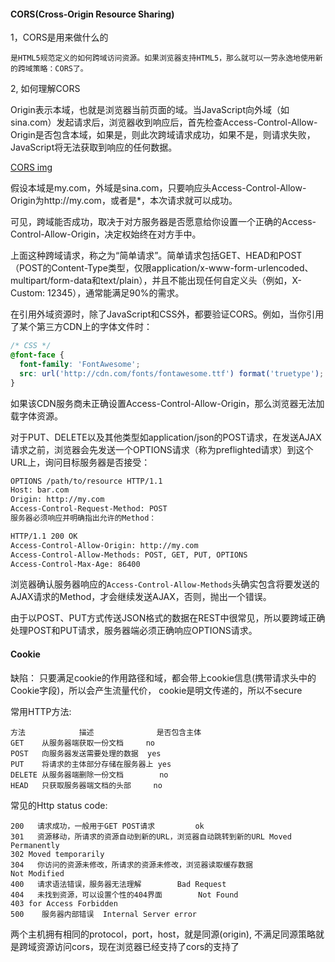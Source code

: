 #### CORS(Cross-Origin Resource Sharing)

1，CORS是用来做什么的

	是HTML5规范定义的如何跨域访问资源。如果浏览器支持HTML5，那么就可以一劳永逸地使用新的跨域策略：CORS了。

2, 如何理解CORS

Origin表示本域，也就是浏览器当前页面的域。当JavaScript向外域（如sina.com）发起请求后，浏览器收到响应后，首先检查Access-Control-Allow-Origin是否包含本域，如果是，则此次跨域请求成功，如果不是，则请求失败，JavaScript将无法获取到响应的任何数据。

[CORS img](../img/CORS.png)

假设本域是my.com，外域是sina.com，只要响应头Access-Control-Allow-Origin为http://my.com，或者是*，本次请求就可以成功。

可见，跨域能否成功，取决于对方服务器是否愿意给你设置一个正确的Access-Control-Allow-Origin，决定权始终在对方手中。

上面这种跨域请求，称之为“简单请求”。简单请求包括GET、HEAD和POST（POST的Content-Type类型，仅限application/x-www-form-urlencoded、multipart/form-data和text/plain），并且不能出现任何自定义头（例如，X-Custom: 12345），通常能满足90%的需求。

在引用外域资源时，除了JavaScript和CSS外，都要验证CORS。例如，当你引用了某个第三方CDN上的字体文件时：

```css
/* CSS */
@font-face {
  font-family: 'FontAwesome';
  src: url('http://cdn.com/fonts/fontawesome.ttf') format('truetype');
}
```
如果该CDN服务商未正确设置Access-Control-Allow-Origin，那么浏览器无法加载字体资源。

对于PUT、DELETE以及其他类型如application/json的POST请求，在发送AJAX请求之前，浏览器会先发送一个OPTIONS请求（称为preflighted请求）到这个URL上，询问目标服务器是否接受：

```html
OPTIONS /path/to/resource HTTP/1.1
Host: bar.com
Origin: http://my.com
Access-Control-Request-Method: POST
服务器必须响应并明确指出允许的Method：

HTTP/1.1 200 OK
Access-Control-Allow-Origin: http://my.com
Access-Control-Allow-Methods: POST, GET, PUT, OPTIONS
Access-Control-Max-Age: 86400
```

浏览器确认服务器响应的`Access-Control-Allow-Methods`头确实包含将要发送的AJAX请求的Method，才会继续发送AJAX，否则，抛出一个错误。

由于以POST、PUT方式传送JSON格式的数据在REST中很常见，所以要跨域正确处理POST和PUT请求，服务器端必须正确响应OPTIONS请求。

#### Cookie

缺陷：
只要满足cookie的作用路径和域，都会带上cookie信息(携带请求头中的Cookie字段)，所以会产生流量代价，
cookie是明文传递的，所以不secure

常用HTTP方法:

    方法            描述	          是否包含主体
	GET    从服务器端获取一份文档     no
	POST   向服务器发送需要处理的数据  yes
	PUT    将请求的主体部分存储在服务器上 yes
	DELETE 从服务器端删除一份文档        no
	HEAD   只获取服务器端文档的头部     no

常见的Http status code:

    200	  请求成功，一般用于GET POST请求         ok
    301   资源移动，所请求的资源自动到新的URL，浏览器自动跳转到新的URL Moved Permanently
    302 Moved temporarily
    304   你访问的资源未修改，所请求的资源未修改，浏览器读取缓存数据                   Not Modified
    400   请求语法错误，服务器无法理解		Bad Request
    404   未找到资源，可以设置个性的404界面		Not Found
    403 for Access Forbidden
    500	   服务器内部错误	Internal Server error

两个主机拥有相同的protocol，port，host，就是同源(origin),
不满足同源策略就是跨域资源访问cors，现在浏览器已经支持了cors的支持了